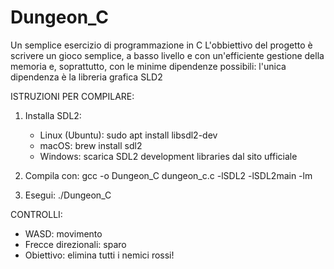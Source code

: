 # Dungeon_C
Un semplice esercizio di programmazione in C L'obbiettivo del progetto è scrivere un gioco semplice, a basso livello e con un'efficiente gestione della memoria e, soprattutto, con le minime dipendenze possibili: l'unica dipendenza è la libreria grafica SLD2

ISTRUZIONI PER COMPILARE:
1. Installa SDL2: 
    - Linux (Ubuntu): sudo apt install libsdl2-dev
    - macOS: brew install sdl2
    - Windows: scarica SDL2 development libraries dal sito ufficiale

 2. Compila con:
    gcc -o Dungeon_C dungeon_c.c -lSDL2 -lSDL2main -lm

 3. Esegui:
    ./Dungeon_C

 CONTROLLI:
 - WASD: movimento
 - Frecce direzionali: sparo
 - Obiettivo: elimina tutti i nemici rossi!
